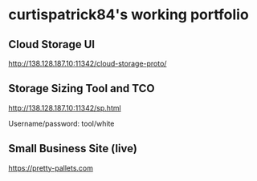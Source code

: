# curtispatrick84's working portfolio

## Cloud Storage UI
http://138.128.187.10:11342/cloud-storage-proto/

## Storage Sizing Tool and TCO
http://138.128.187.10:11342/sp.html

Username/password: tool/white

## Small Business Site (live)
https://pretty-pallets.com
